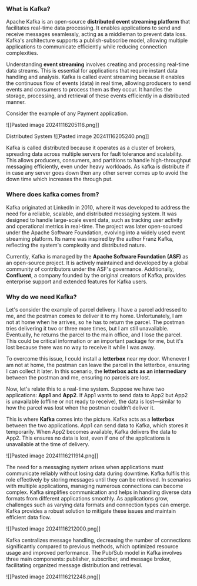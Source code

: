 ### What is Kafka?
Apache Kafka is an open-source **distributed event streaming platform** that facilitates real-time data processing. It enables applications to send and receive messages seamlessly, acting as a middleman to prevent data loss. Kafka's architecture supports a publish-subscribe model, allowing multiple applications to communicate efficiently while reducing connection complexities.

Understanding **event streaming** involves creating and processing real-time data streams. This is essential for applications that require instant data handling and analysis.
Kafka is called event streaming because it enables the continuous flow of events (data) in real time, allowing producers to send events and consumers to process them as they occur. It handles the storage, processing, and retrieval of these events efficiently in a distributed manner.

Consider the example of any Payment application.

![[Pasted image 20241116205116.png]]

Distributed  System
![[Pasted image 20241116205240.png]]

Kafka is called distributed because it operates as a cluster of brokers, spreading data across multiple servers for fault tolerance and scalability. This allows producers, consumers, and partitions to handle high-throughput messaging efficiently, even under heavy workloads.
As kafka is distribute  if in case any server goes down then any other server comes up to avoid the down time which increases the through put.

### Where does kafka comes from?

Kafka originated at LinkedIn in 2010, where it was developed to address the need for a reliable, scalable, and distributed messaging system. It was designed to handle large-scale event data, such as tracking user activity and operational metrics in real-time. The project was later open-sourced under the Apache Software Foundation, evolving into a widely used event streaming platform. Its name was inspired by the author Franz Kafka, reflecting the system's complexity and distributed nature.

Currently, Kafka is managed by the **Apache Software Foundation (ASF)** as an open-source project. It is actively maintained and developed by a global community of contributors under the ASF's governance. Additionally, **Confluent**, a company founded by the original creators of Kafka, provides enterprise support and extended features for Kafka users.

### Why do we need Kafka?

Let's consider the example of parcel delivery. I have a parcel addressed to me, and the postman comes to deliver it to my home. Unfortunately, I am not at home when he arrives, so he has to return the parcel. The postman tries delivering it two or three more times, but I am still unavailable. Eventually, he returns the parcel to the main office, and I lose the parcel. This could be critical information or an important package for me, but it's lost because there was no way to receive it while I was away.

To overcome this issue, I could install a **letterbox** near my door. Whenever I am not at home, the postman can leave the parcel in the letterbox, ensuring I can collect it later. In this scenario, the **letterbox acts as an intermediary** between the postman and me, ensuring no parcels are lost.

Now, let's relate this to a real-time system. Suppose we have two applications: **App1** and **App2**. If App1 wants to send data to App2 but App2 is unavailable (offline or not ready to receive), the data is lost—similar to how the parcel was lost when the postman couldn’t deliver it.

This is where **Kafka** comes into the picture. Kafka acts as a **letterbox** between the two applications. App1 can send data to Kafka, which stores it temporarily. When App2 becomes available, Kafka delivers the data to App2. This ensures no data is lost, even if one of the applications is unavailable at the time of delivery.

![[Pasted image 20241116211914.png]]

The need for a messaging system arises when applications must communicate reliably without losing data during downtime. Kafka fulfils this role effectively by storing messages until they can be retrieved.
In scenarios with multiple applications, managing numerous connections can become complex. Kafka simplifies communication and helps in handling diverse data formats from different applications smoothly.
As applications grow, challenges such as varying data formats and connection types can emerge. Kafka provides a robust solution to mitigate these issues and maintain efficient data flow.

![[Pasted image 20241116212000.png]]

Kafka centralizes message handling, decreasing the number of connections significantly compared to previous methods, which optimized resource usage and improved performance.
The Pub/Sub model in Kafka involves three main components: publisher, subscriber, and message broker, facilitating organized message distribution and retrieval.

![[Pasted image 20241116212248.png]]
